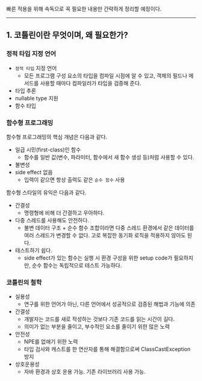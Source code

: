 빠른 적용을 위해 속독으로 꼭 필요한 내용만 간략하게 정리할 예정이다.  

---

## 1. 코틀린이란 무엇이며, 왜 필요한가?

### 정적 타입 지정 언어

- `정적 타입` 지정 언어
    - 모든 프로그램 구성 요소의 타입을 컴파일 시점에 알 수 있고, 객체의 필드나 메서드를 사용할 때마다 컴파일러가 타입을 검증해 준다.
- 타입 추론
- nullable type 지원
- 함수 타입

### 함수형 프로그래밍

함수형 프로그래밍의 핵심 개념은 다음과 같다.  

- 일급 시민(first-class)인 함수
    - 함수를 일반 값(변수, 파라미터, 함수에서 새 함수 생성 등)처럼 사용할 수 있다.
- 불변성
- side effect 없음
    - 입력이 같으면 항상 출력도 같은 `순수 함수` 사용

함수형 스타일의 유익은 다음과 같다.  

- 간결성
    - 명령형에 비해 더 간결하고 우아하다.
- 다중 스레드를 사용해도 안전하다.
    - 불변 데이터 구조 + 순수 함수 조합이라면 다중 스레드 환경에서 같은 데이터를 여러 스레드가 변경할 수 없다. 고로 복잡한 동기화 로직을 적용하지 않아도 된다.
- 테스트하기 쉽다.
    - side effect가 있는 함수는 실행 시 환경 구성을 위한 setup code가 필요하지만, 순수 함수는 독립적으로 테스트 가능하다.

### 코틀린의 철학

- 실용성
    - 연구를 위한 언어가 아닌, 다른 언어에서 성공적으로 검증된 해법과 기능에 의존
- 간결성
    - 개발자는 코드를 새로 작성하는 것보다 기존 코드를 읽는 시간이 길다.
    - 의미가 없는 부분을 줄이고, 부수적인 요소를 줄이기 위한 많은 노력
- 안전성
    - NPE를 없애기 위한 노력
    - 타입 검사와 캐스트를 한 연산자를 통해 해결함으로써 ClassCastException 방지
- 상호운용성
    - 자바 환경과 상호 운용 가능. 기존 라이브러리 사용 가능.
